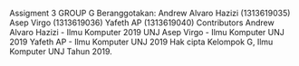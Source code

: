 Assigment 3
GROUP G Beranggotakan:
Andrew Alvaro Hazizi (1313619035)
Asep Virgo (1313619036)
Yafeth AP (1313619040)
Contributors
Andrew Alvaro Hazizi - Ilmu Komputer 2019 UNJ
Asep Virgo - Ilmu Komputer UNJ 2019
Yafeth AP - Ilmu Komputer UNJ 2019
Hak cipta Kelompok G, Ilmu Komputer UNJ Tahun 2019.
